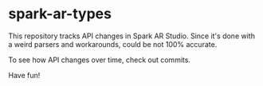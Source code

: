 # spark-ar-types
 
This repository tracks API changes in Spark AR Studio. Since it's done with a weird parsers and workarounds, could be not 100% accurate.

To see how API changes over time, check out commits.

Have fun!